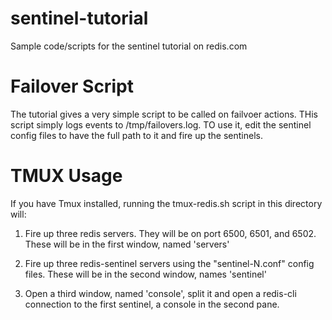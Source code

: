 sentinel-tutorial
=================

Sample code/scripts for the sentinel tutorial on redis.com


# Failover Script
The tutorial gives a very simple script to be called on failvoer actions. THis
script simply logs events to /tmp/failovers.log. TO use it, edit the sentinel
config files to have the full path to it and fire up the sentinels.


# TMUX Usage
If you have Tmux installed, running the tmux-redis.sh script in this directory will:

1. Fire up three redis servers. They will be on port 6500, 6501, and 6502.
   These will be in the first window, named 'servers'

2. Fire up three redis-sentinel servers using the "sentinel-N.conf" config
   files. These will be in the second window, names 'sentinel'

3. Open a third window, named 'console', split it and open a redis-cli
   connection to the first sentinel, a console in the second pane.
